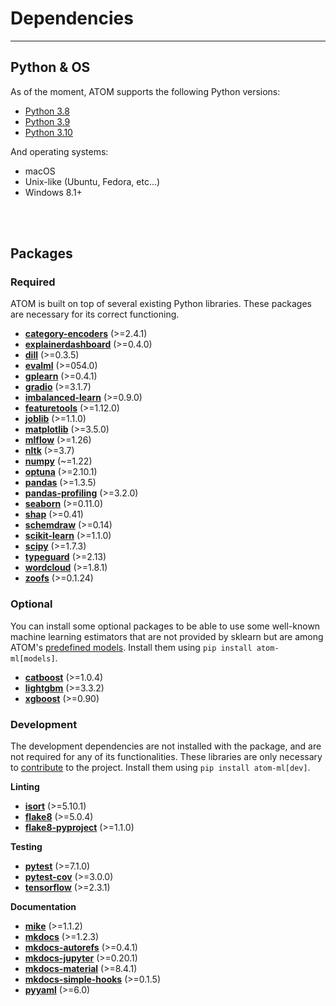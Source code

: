 # Dependencies
--------------

## Python & OS

As of the moment, ATOM supports the following Python versions:

* [Python 3.8](https://www.python.org/downloads/release/python-380/)
* [Python 3.9](https://www.python.org/downloads/release/python-390/)
* [Python 3.10](https://www.python.org/downloads/release/python-3100/)

And operating systems:

 * macOS
 * Unix-like (Ubuntu, Fedora, etc...)
 * Windows 8.1+

<br><br>


## Packages

### Required

ATOM is built on top of several existing Python libraries. These
packages are necessary for its correct functioning.

* **[category-encoders](https://contrib.scikit-learn.org/categorical-encoding/index.html)** (>=2.4.1)
* **[explainerdashboard](https://explainerdashboard.readthedocs.io/en/latest/)** (>=0.4.0)
* **[dill](https://pypi.org/project/dill/)** (>=0.3.5)
* **[evalml](https://evalml.alteryx.com/en/stable/)** (>=054.0)
* **[gplearn](https://gplearn.readthedocs.io/en/stable/index.html)** (>=0.4.1)
* **[gradio](https://github.com/gradio-app/gradio)** (>=3.1.7)
* **[imbalanced-learn](https://imbalanced-learn.readthedocs.io/en/stable/api.html)** (>=0.9.0)
* **[featuretools](https://www.featuretools.com/)** (>=1.12.0)
* **[joblib](https://joblib.readthedocs.io/en/latest/)** (>=1.1.0)
* **[matplotlib](https://matplotlib.org/)** (>=3.5.0)
* **[mlflow](https://mlflow.org/)** (>=1.26)
* **[nltk](https://www.nltk.org/)** (>=3.7)
* **[numpy](https://numpy.org/)** (~=1.22)
* **[optuna](https://optuna.org/)** (>=2.10.1)
* **[pandas](https://pandas.pydata.org/)** (>=1.3.5)
* **[pandas-profiling](https://pandas-profiling.github.io/pandas-profiling/docs/)** (>=3.2.0)
* **[seaborn](https://seaborn.pydata.org/)** (>=0.11.0)
* **[shap](https://github.com/slundberg/shap/)** (>=0.41)
* **[schemdraw](https://schemdraw.readthedocs.io/en/latest/index.html)** (>=0.14)
* **[scikit-learn](https://scikit-learn.org/stable/)** (>=1.1.0)
* **[scipy](https://www.scipy.org/)** (>=1.7.3)
* **[typeguard](https://typeguard.readthedocs.io/en/latest/)** (>=2.13)
* **[wordcloud](http://amueller.github.io/word_cloud/)** (>=1.8.1)
* **[zoofs](https://jaswinder9051998.github.io/zoofs/)** (>=0.1.24)


### Optional

You can install some optional packages to be able to use some well-known
machine learning estimators that are not provided by sklearn but are
among ATOM's [predefined models](../user_guide/models/#predefined-models).
Install them using `pip install atom-ml[models]`.

* **[catboost](https://catboost.ai/docs/concepts/about.html)** (>=1.0.4)
* **[lightgbm](https://lightgbm.readthedocs.io/en/latest/)** (>=3.3.2)
* **[xgboost](https://xgboost.readthedocs.io/en/latest/)** (>=0.90)


### Development

The development dependencies are not installed with the package, and are
not required for any of its functionalities. These libraries are only
necessary to [contribute](../contributing) to the project. Install them
using `pip install atom-ml[dev]`.

**Linting**

* **[isort](https://pycqa.github.io/isort/)** (>=5.10.1)
* **[flake8](https://github.com/pycqa/flake8)** (>=5.0.4)
* **[flake8-pyproject](https://github.com/john-hen/Flake8-pyproject)** (>=1.1.0)

**Testing**

* **[pytest](https://docs.pytest.org/en/latest/)** (>=7.1.0)
* **[pytest-cov](https://pytest-cov.readthedocs.io/en/latest/)** (>=3.0.0)
* **[tensorflow](https://www.tensorflow.org/)** (>=2.3.1)

**Documentation**

* **[mike](https://github.com/jimporter/mike)** (>=1.1.2)
* **[mkdocs](https://www.mkdocs.org/)** (>=1.2.3)
* **[mkdocs-autorefs](https://mkdocstrings.github.io/autorefs/)** (>=0.4.1)
* **[mkdocs-jupyter](https://github.com/danielfrg/mkdocs-jupyter)** (>=0.20.1)
* **[mkdocs-material](https://squidfunk.github.io/mkdocs-material/)** (>=8.4.1)
* **[mkdocs-simple-hooks](https://github.com/aklajnert/mkdocs-simple-hooks)** (>=0.1.5)
* **[pyyaml](https://pyyaml.org/)** (>=6.0)
